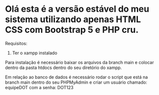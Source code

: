# Olá esta é a versão estável do meu sistema utilizando apenas HTML CSS com Bootstrap 5 e PHP cru.
Requisitos:
1. Ter o xampp instalado

Para instalação é necessário baixar os arquivos da branch main e colocar dentro da pasta htdocs dentro do seu diretório do xampp.

Em relação ao banco de dados é necessário rodar o script que está na branch main dentro do seu PHPMyAdmin e criar um usuário chamado: equipeDOT com a senha: DOT123
